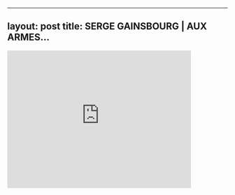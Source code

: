 

---
layout: post
title: SERGE GAINSBOURG | AUX ARMES...
---


<iframe width="420" height="315" src="http://www.youtube.com/embed/mLq7EcvRaf0" frameborder="0" allowfullscreen></iframe>

